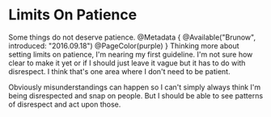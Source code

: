 # Limits On Patience
Some things do not deserve patience.
@Metadata {
  @Available("Brunow", introduced: "2016.09.18")
  @PageColor(purple)
}
Thinking more about setting limits on patience, I'm nearing my first guideline. I'm not sure how clear to make it yet or if I should just leave it vague but it has to do with disrespect. I think that's one area where I don't need to be patient.

Obviously misunderstandings can happen so I can't simply always think I'm being disrespected and snap on people. But I should be able to see patterns of disrespect and act upon those.
